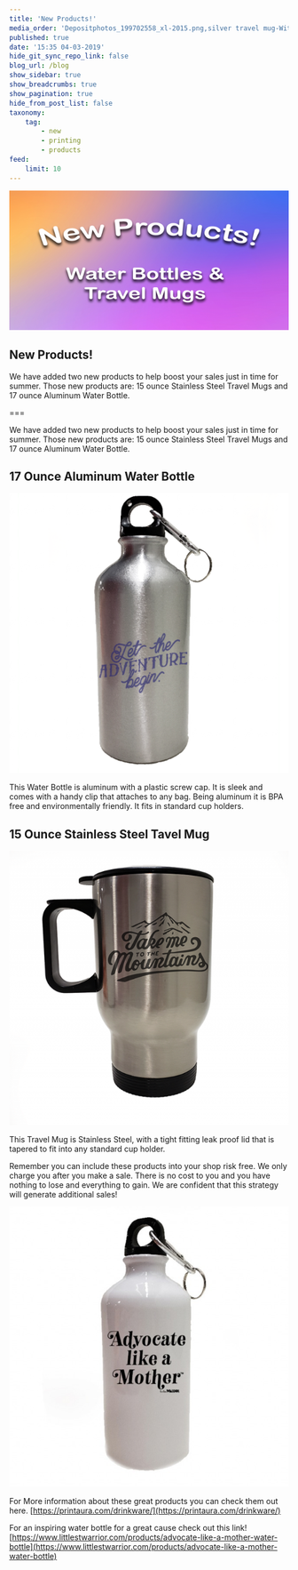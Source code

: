 ```yaml
---
title: 'New Products!'
media_order: 'Depositphotos_199702558_xl-2015.png,silver travel mug-With Design_blog.png,white waterbottle_mockup1 (3)_blog.jpg,silver waterbottle_With Design.png'
published: true
date: '15:35 04-03-2019'
hide_git_sync_repo_link: false
blog_url: /blog
show_sidebar: true
show_breadcrumbs: true
show_pagination: true
hide_from_post_list: false
taxonomy:
    tag:
        - new
        - printing
        - products
feed:
    limit: 10
---
```


[![](Depositphotos_199702558_xl-2015.png)](https://blog.printaura.com/blog/design-ideas/new-products)


## New Products!
We have added two new products to help boost your sales just in time for summer.  Those new products are: 15 ounce Stainless Steel Travel Mugs and 17 ounce Aluminum Water Bottle. 

===


We have added two new products to help boost your sales just in time for summer.  Those new products are: 15 ounce Stainless Steel Travel Mugs and 17 ounce Aluminum Water Bottle. 

## 17 Ounce Aluminum Water Bottle

![](silver%20waterbottle_With%20Design.png)

This Water Bottle is aluminum with a plastic screw cap. It is sleek and comes with a handy clip that attaches to any bag.   Being aluminum it is BPA free and environmentally friendly.  It fits in standard cup holders.

## 15 Ounce Stainless Steel Tavel Mug

![](silver%20travel%20mug-With%20Design_blog.png)

This Travel Mug is Stainless Steel, with a tight fitting leak proof lid that is tapered to fit into any standard cup holder.  



Remember you can include these products into your shop risk free. We only charge you after you make a sale. There is no cost to you and you have nothing to lose and everything to gain. We are confident that this strategy will generate additional sales!  


![](white%20waterbottle_mockup1%20%283%29_blog.jpg)

For More information about these great products you can check them out here. [https://printaura.com/drinkware/](https://printaura.com/drinkware/)

For an inspiring water bottle for a great cause check out this link! [https://www.littlestwarrior.com/products/advocate-like-a-mother-water-bottle](https://www.littlestwarrior.com/products/advocate-like-a-mother-water-bottle)


